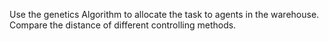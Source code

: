 Use the genetics Algorithm to allocate the task to agents in the warehouse.
Compare the distance of different controlling methods.
